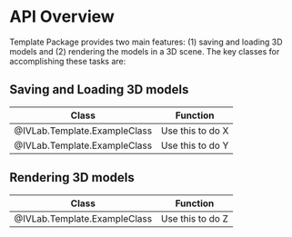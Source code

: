# API Overview

Template Package provides two main features: (1) saving and loading 3D models and (2) rendering the models in a 3D scene.  The key classes for accomplishing these tasks are:

## Saving and Loading 3D models

| Class | Function |
|-------|----------|
| @IVLab.Template.ExampleClass | Use this to do X |
| @IVLab.Template.ExampleClass | Use this to do Y |


## Rendering 3D models

| Class | Function |
|-------|----------|
| @IVLab.Template.ExampleClass | Use this to do Z |

